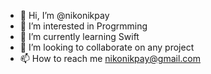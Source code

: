 - 👋 Hi, I’m @nikonikpay
- 👀 I’m interested in Progrmming
- 🌱 I’m currently learning Swift
- 💞️ I’m looking to collaborate on any project
- 📫 How to reach me nikonikpay@gmail.com
<!---
nikonikpay/nikonikpay is a ✨ special ✨ repository because its `README.md` (this file) appears on your GitHub profile.
You can click the Preview link to take a look at your changes.
--->
